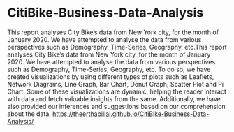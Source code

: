 # CitiBike-Business-Data-Analysis
This report analyses City Bike’s data from New York city, for the month of January 2020. We have attempted to analyse the data from various perspectives such as Demography, Time-Series, Geography, etc.This report analyses City Bike’s data from New York city, for the month of January 2020. We have attempted to analyse the data from various perspectives such as Demography, Time-Series, Geography, etc. To do so, we have created visualizations by using different types of plots such as Leaflets, Network Diagrams, Line Graph, Bar Chart, Donut Graph, Scatter Plot and Pi Chart. Some of these visualizations are dynamic, helping the reader interact with data and fetch valuable insights from the same. Additionally, we have also provided our inferences and suggestions based on our comprehension about the data.
https://theerthapillai.github.io/CitiBike-Business-Data-Analysis/
